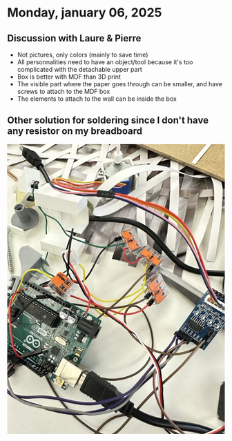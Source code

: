 # Monday, january 06, 2025

## Discussion with Laure & Pierre
- Not pictures, only colors (mainly to save time)
- All personnalities need to have an object/tool because it's too complicated with the detachable upper part
- Box is better with MDF than 3D print
- The visible part where the paper goes through can be smaller, and have screws to attach to the MDF box
- The elements to attach to the wall can be inside the box 

## Other solution for soldering since I don't have any resistor on my breadboard

![](images/IMG_9943.jpeg)
